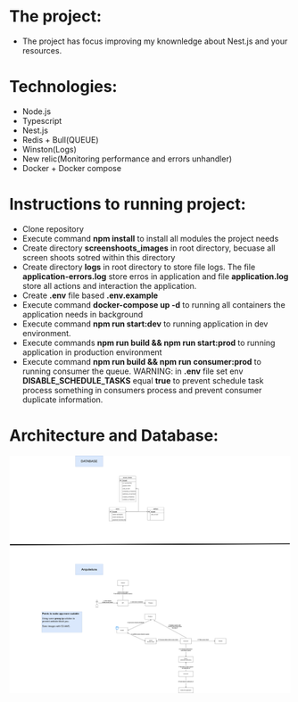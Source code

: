 The project:
==============

- The project has focus improving my knownledge about Nest.js and your resources.


Technologies:
==============

- Node.js
- Typescript
- Nest.js
- Redis + Bull(QUEUE)
- Winston(Logs)
- New relic(Monitoring performance and errors unhandler)
- Docker + Docker compose


Instructions to running project: 
==================================

- Clone repository
- Execute command **npm install** to install all modules the project needs
- Create directory **screenshoots_images** in root directory, becuase all screen shoots sotred within this directory
- Create directory **logs** in root directory to store file logs. The file **application-errors.log** store erros in application and file **application.log** store all actions and interaction the application.
- Create **.env** file based **.env.example**
- Execute command **docker-compose up -d** to running all containers the application needs in background
- Execute command **npm run start:dev** to running application in dev environment.
- Execute commands **npm run build && npm run start:prod** to running application in production environment
- Execute command **npm run build && npm run consumer:prod** to running consumer the queue. WARNING: in **.env** file set env **DISABLE_SCHEDULE_TASKS** equal **true** to prevent schedule task process something in consumers process and prevent consumer duplicate information.

Architecture and Database:
===========================

![Architecture and database](screenshot-solution.drawio.png "Architecture and database")
